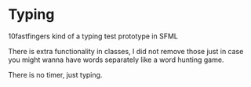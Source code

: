 # Typing
10fastfingers kind of a typing test prototype in SFML

There is extra functionality in classes, I did not remove those just in case you might wanna have words separately like a word hunting game.

There is no timer, just typing.
